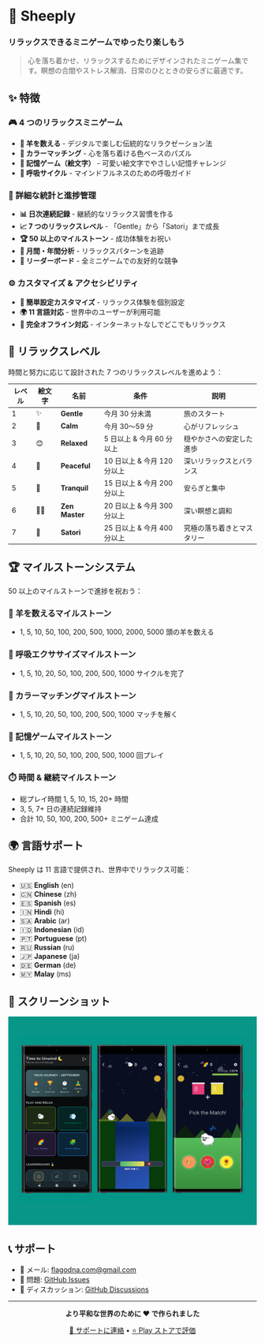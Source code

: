 # 🐑 Sheeply

### リラックスできるミニゲームでゆったり楽しもう

> 心を落ち着かせ、リラックスするためにデザインされたミニゲーム集です。瞑想の合間やストレス解消、日常のひとときの安らぎに最適です。

## ✨ 特徴

### 🎮 4 つのリラックスミニゲーム

- **🐑 羊を数える** - デジタルで楽しむ伝統的なリラクゼーション法
- **🌈 カラーマッチング** - 心を落ち着ける色ベースのパズル
- **🧩 記憶ゲーム（絵文字）** - 可愛い絵文字でやさしい記憶チャレンジ
- **💨 呼吸サイクル** - マインドフルネスのための呼吸ガイド

### 🎯 詳細な統計と進捗管理

- **📊 日次連続記録** - 継続的なリラックス習慣を作る
- **📈 7 つのリラックスレベル** - 「Gentle」から「Satori」まで成長
- **🏆 50 以上のマイルストーン** - 成功体験をお祝い
- **📅 月間・年間分析** - リラックスパターンを追跡
- **🏅 リーダーボード** - 全ミニゲームでの友好的な競争

### ⚙️ カスタマイズ & アクセシビリティ

- **🎨 簡単設定カスタマイズ** - リラックス体験を個別設定
- **🌍 11 言語対応** - 世界中のユーザーが利用可能
- **📱 完全オフライン対応** - インターネットなしでどこでもリラックス

## 🌟 リラックスレベル

時間と努力に応じて設計された 7 つのリラックスレベルを進めよう：

| レベル | 絵文字 | 名前           | 条件                        | 説明                       |
| ------ | ------ | -------------- | --------------------------- | -------------------------- |
| 1      | ✨     | **Gentle**     | 今月 30 分未満              | 旅のスタート               |
| 2      | 🍃     | **Calm**       | 今月 30〜59 分              | 心がリフレッシュ           |
| 3      | 😊     | **Relaxed**    | 5 日以上 & 今月 60 分以上   | 穏やかさへの安定した進歩   |
| 4      | 🌸     | **Peaceful**   | 10 日以上 & 今月 120 分以上 | 深いリラックスとバランス   |
| 5      | 🌙     | **Tranquil**   | 15 日以上 & 今月 200 分以上 | 安らぎと集中               |
| 6      | 🧘‍♂️     | **Zen Master** | 20 日以上 & 今月 300 分以上 | 深い瞑想と調和             |
| 7      | 🌟     | **Satori**     | 25 日以上 & 今月 400 分以上 | 究極の落ち着きとマスタリー |

## 🏆 マイルストーンシステム

50 以上のマイルストーンで進捗を祝おう：

### 🐑 羊を数えるマイルストーン

- 1, 5, 10, 50, 100, 200, 500, 1000, 2000, 5000 頭の羊を数える

### 💨 呼吸エクササイズマイルストーン

- 1, 5, 10, 20, 50, 100, 200, 500, 1000 サイクルを完了

### 🌈 カラーマッチングマイルストーン

- 1, 5, 10, 20, 50, 100, 200, 500, 1000 マッチを解く

### 🧩 記憶ゲームマイルストーン

- 1, 5, 10, 20, 50, 100, 200, 500, 1000 回プレイ

### ⏱️ 時間 & 継続マイルストーン

- 総プレイ時間 1, 5, 10, 15, 20+ 時間
- 3, 5, 7+ 日の連続記録維持
- 合計 10, 50, 100, 200, 500+ ミニゲーム達成

## 🌍 言語サポート

Sheeply は 11 言語で提供され、世界中でリラックス可能：

- 🇺🇸 **English** (en)
- 🇨🇳 **Chinese** (zh)
- 🇪🇸 **Spanish** (es)
- 🇮🇳 **Hindi** (hi)
- 🇸🇦 **Arabic** (ar)
- 🇮🇩 **Indonesian** (id)
- 🇵🇹 **Portuguese** (pt)
- 🇷🇺 **Russian** (ru)
- 🇯🇵 **Japanese** (ja)
- 🇩🇪 **German** (de)
- 🇲🇾 **Malay** (ms)

## 📱 スクリーンショット

![Screenshots](../../screenshots/ss.png)

## 📞 サポート

- 📧 メール: flagodna.com@gmail.com
- 🐛 問題: [GitHub Issues](https://github.com/Flagodna-Developer/sheeply/issues)
- 💬 ディスカッション: [GitHub Discussions](https://github.com/Flagodna-Developer/sheeply/discussions)

---

<div align="center">

**より平和な世界のために ❤️ で作られました**

[📧 サポートに連絡](mailto:flagodna.com@gmail.com) • [⭐ Play ストアで評価](https://play.google.com/store/apps/details?id=com.flagodna.sheeply)

</div>
